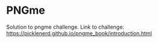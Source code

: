 # PNGme
Solution to pngme challenge. 
Link to challenge: https://picklenerd.github.io/pngme_book/introduction.html 
